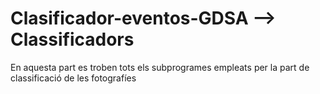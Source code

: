 Clasificador-eventos-GDSA --> Classificadors
=========================================

En aquesta part es troben tots els subprogrames empleats per la part de classificació de les fotografíes
